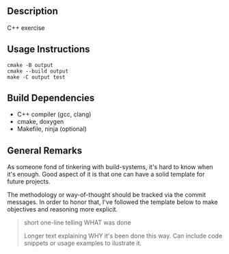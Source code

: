 Description
-----------

C++ exercise

Usage Instructions
------------------

    cmake -B output
    cmake --build output
    make -C output test

Build Dependencies
------------------

- C++ compiler (gcc, clang)
- cmake, doxygen
- Makefile, ninja (optional)

General Remarks
---------------

As someone fond of tinkering with build-systems, it's hard to know when it's
enough. Good aspect of it is that one can have a solid template for future
projects.

The methodology or way-of-thought should be tracked via the commit messages. In
order to honor that, I've followed the template below to make objectives and
reasoning more explicit.

> short one-line telling WHAT was done
> 
> Longer text explaining WHY it's been done this way.
> Can include code snippets or usage examples to ilustrate it.
